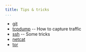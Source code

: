 ```yaml
---
title: Tips & tricks
...
```


- [git](git)
- [tcpdump](tcpdump) -- How to capture traffic
- [ssh](ssh_tricks) -- Some tricks
- [netcat](netcat) 
- [tor](tor)
 
